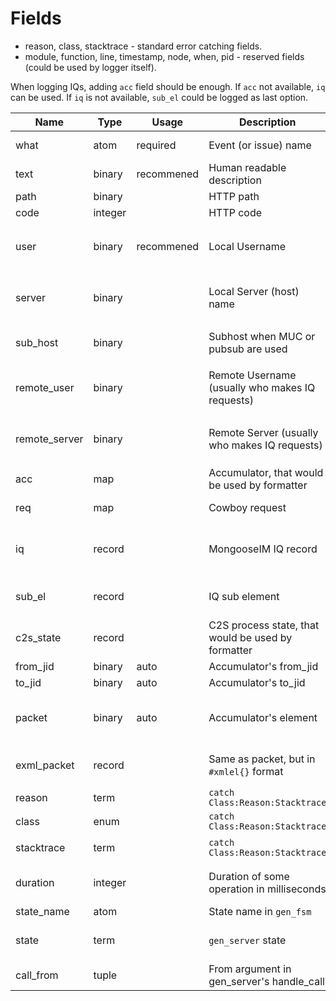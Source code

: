 # Fields

- reason, class, stacktrace - standard error catching fields.
- module, function, line, timestamp, node, when, pid - reserved fields (could be used by logger itself).

When logging IQs, adding `acc` field should be enough. If `acc` not available, `iq` can be used.
If `iq` is not available, `sub_el` could be logged as last option.

| Name          | Type    | Usage       | Description                                         | Examples                            | Notes                              |
|---------------|---------|-------------|-----------------------------------------------------|-------------------------------------|------------------------------------|
| what          | atom    | required    | Event (or issue) name                               | remove_user_failed                  | Prefer `_failed` suffix            |
| text          | binary  | recommened  | Human readable description                          | `<<"MAM failed to contact MySQL">>` |                                    |
| path          | binary  |             | HTTP path                                           | `<<"/api/add_user">>`               |                                    |
| code          | integer |             | HTTP code                                           | 200                                 |                                    |
| user          | binary  | recommened  | Local Username                                      | `<<"alice">>`                       | Use `#jid.luser` when available    |
| server        | binary  |             | Local Server (host) name                            | `<<"localhost">>`                   | Use `#jid.lserver` when available  |
| sub_host      | binary  |             | Subhost when MUC or pubsub are used                 | `<<"muc.localhost">>`               | It's not the same as `server`      |
| remote_user   | binary  |             | Remote Username (usually who makes IQ requests)     | `<<"alice">>`                       | Use `#jid.luser` when available    |
| remote_server | binary  |             | Remote Server (usually who makes IQ requests)       | `<<"otherhost">>`                   | Use `#jid.lserver` when available  |
| acc           | map     |             | Accumulator, that would be used by formatter        | `#{...}`                            |                                    |
| req           | map     |             | Cowboy request                                      |                                     | Provide when available             |
| iq            | record  |             | MongooseIM IQ record                                | `#iq{}`                             | Provide when available (but it could be acc instead) |
| sub_el        | record  |             | IQ sub element                                      | `#xmlel{}`                          | Provide ONLY if `iq` not available |
| c2s_state     | record  |             | C2S process state, that would be used by formatter  | `#state{}`                          |                                    |
| from_jid      | binary  | auto        | Accumulator's from_jid                              | `<<"alice@localhost">>`             |                                    |
| to_jid        | binary  | auto        | Accumulator's to_jid                                | `<<"to@localhost">>`                |                                    |
| packet        | binary  | auto        | Accumulator's element                               | `<<"<message>...">>`                | Encoded as XML, not erlang records |
| exml_packet   | record  |             | Same as packet, but in `#xmlel{}` format            | `#xmlel{}`                          | Record, formatted in formatter     |
| reason        | term    |             | `catch Class:Reason:Stacktrace`                     | `http_timeout`                      |                                    |
| class         | enum    |             | `catch Class:Reason:Stacktrace`                     | `error`                             |                                    |
| stacktrace    | term    |             | `catch Class:Reason:Stacktrace`                     | `[...]`                             | Formatted by formatter             |
| duration      | integer |             | Duration of some operation in milliseconds          | 5000                                | Don't use it for microseconds      |
| state_name    | atom    |             | State name in `gen_fsm`                             | `wait_for_stream`                   |                                    |
| state         | term    |             | `gen_server` state                                  | `#state{}`                          | Consider adding a formatter        |
| call_from     | tuple   |             | From argument in gen_server's handle_call           | `{Pid, Tag}`                        |                                    |

